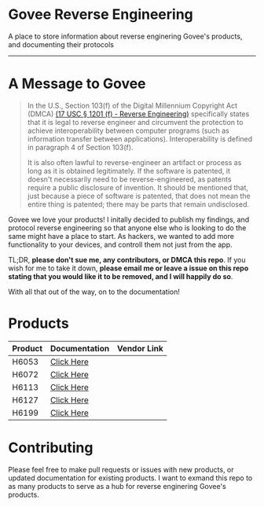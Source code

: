 # Govee Reverse Engineering
A place to store information about reverse enginering Govee's products, and documenting their protocols

------
# A Message to Govee

>In the U.S., Section 103(f) of the Digital Millennium Copyright Act (DMCA) [(17 USC § 1201 (f) - Reverse Engineering)](https://www.law.cornell.edu/uscode/text/17/1201) specifically states that it is legal to reverse engineer and circumvent the protection to achieve interoperability between computer programs (such as information transfer between applications). Interoperability is defined in paragraph 4 of Section 103(f).
>
>It is also often lawful to reverse-engineer an artifact or process as long as it is obtained legitimately. If the software is patented, it doesn't necessarily need to be reverse-engineered, as patents require a public disclosure of invention. It should be mentioned that, just because a piece of software is patented, that does not mean the entire thing is patented; there may be parts that remain undisclosed.


Govee we love your products! I initally decided to publish my findings, and protocol reverse engineering so that anyone else who is looking to do the same might have a place to start. As hackers, we wanted to add more functionality to your devices, and controll them not just from the app.

TL;DR, __please don't sue me, any contributors, or DMCA this repo__. If you wish for me to take it down, __please email me or leave a issue on this repo stating that you would like it to be removed, and I will happily do so__.

With all that out of the way, on to the documentation!

# Products
| Product | Documentation                   | Vendor Link |
|---------|---------------------------------|-------------|
| H6053   | [Click Here](products/H6053.md) |             |
| H6072   | [Click Here](products/H6072.md) |             |
| H6113   | [Click Here](products/H6113.md) |             |
| H6127   | [Click Here](products/H6127.md) |             |
| H6199   | [Click Here](products/H6199.md) |             |

# Contributing
Please feel free to make pull requests or issues with new products, or updated documentation for existing products. I want to exmand this repo to as many products to serve as a hub for reverse enginering Govee's products.